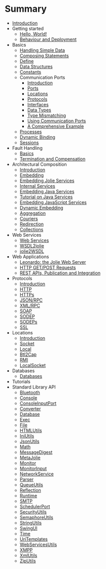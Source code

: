 # Summary

* [Introduction](README.md)
* Getting started
  * [Hello, World!](documentation/getting_started/hello_world.md)
  * [Behaviour and Deployment](documentation/getting_started/behavior_and_deployment.md)
* Basics
  * [Handling Simple Data](documentation/basics/handling_simple_data.md)
  * [Composing Statements](documentation/basics/composing_statements.md)
  * [Define](documentation/basics/define.md)
  * [Data Structures](documentation/basics/data_structures.md)
  * [Constants](documentation/basics/constants.md)
  * Communication Ports
    * [Introduction](documentation/basics/communication_ports/introduction.md)
    * [Ports](documentation/basics/communication_ports/ports.md)
    * [Locations](documentation/basics/communication_ports/locations.md)
    * [Protocols](documentation/basics/communication_ports/protocols.md)
    * [Interfaces](documentation/basics/communication_ports/interfaces.md)
    * [Data Types](documentation/basics/communication_ports/data_types.md)
    * [Type Mismatching](documentation/basics/communication_ports/type_mismatching.md)
    * [Using Communication Ports](documentation/basics/communication_ports/using_communication_ports.md)
    * [A Comprehensive Example](documentation/basics/communication_ports/a_comprehensive_example.md)
  * [Processes](documentation/basics/processes.md)
  * [Dynamic Binding](documentation/basics/dynamic_binding.md)
  * [Sessions](documentation/basics/sessions.md)
* Fault Handling
  * [Basics](documentation/fault_handling/basics.md)
  * [Termination and Compensation](documentation/fault_handling/termination_and_compensation.md)
* Architectural Composition
  * [Introduction](documentation/architectural_composition/introduction.md)
  * [Embedding](documentation/architectural_composition/embedding.md)
  * [Embedding Jolie Services](documentation/architectural_composition/embedding_jolie.md)
  * [Internal Services](documentation/architectural_composition/internal_services.md)
  * [Embedding Java Services](documentation/architectural_composition/embedding_java.md)
  * [Tutorial on Java Services](documentation/architectural_composition/java_services.md)
  * [Embedding JavaScript Services](documentation/architectural_composition/embedding_javascript.md)
  * [Dynamic Embedding](documentation/architectural_composition/dynamic_embedding.md)
  * [Aggregation](documentation/architectural_composition/aggregation.md)
  * [Couriers](documentation/architectural_composition/couriers.md)
  * [Redirection](documentation/architectural_composition/redirection.md)
  * [Collections](documentation/architectural_composition/collections.md)
* Web Services
  * [Web Services](documentation/web_services/web_services.md)
  * [WSDL2jolie](documentation/web_services/wsdl2jolie.md)
  * [jolie2WSDL](documentation/web_services/jolie2wsdl.md)
* Web Applications
  * [Leonardo: the Jolie Web Server](documentation/web_applications/leonardo.md)
  * [HTTP GET/POST Requests](documentation/web_applications/web_get_post.md)
  * [REST APIs, Publication and Integration](documentation/web_applications/rest-apis-publication-and-integration.md)
* Protocols
  * [Introduction](documentation/protocols/introduction.md)
  * [HTTP](documentation/protocols/http.md)
  * [HTTPs](documentation/protocols/https.md)
  * [JSON/RPC](documentation/protocols/jsonrpc.md)
  * [XML/RPC](documentation/protocols/xmlrpc.md)
  * [SOAP](documentation/protocols/soap.md)
  * [SODEP](documentation/protocols/sodep.md)
  * [SODEPs](documentation/protocols/sodeps.md)
  * [SSL](documentation/protocols/ssl.md)
* Locations
  * [Introduction](documentation/locations/introduction.md)
  * [Socket](documentation/locations/socket.md)
  * [Local](documentation/locations/local.md)
  * [Btl2Cap](documentation/locations/btl2cap.md)
  * [RMI](documentation/locations/rmi.md)
  * [LocalSocket](documentation/locations/localsocket.md)
* Databases
  * [Databases](documentation/databases/databases.md)
* Tutorials
* Standard Library API
  * [Bluetooth](/documentation/jsl/Bluetooth.md)
  * [Console](/documentation/jsl/Console.md)
  * [ConsoleInputPort](/documentation/jsl/ConsoleInputPort.md)
  * [Converter](/documentation/jsl/Converter.md)
  * [Database](/documentation/jsl/Database.md)
  * [Exec](/documentation/jsl/Exec.md)
  * [File](/documentation/jsl/File.md)
  * [HTMLUtils](/documentation/jsl/HTMLUtils.md)
  * [IniUtils](/documentation/jsl/IniUtils.md)
  * [JsonUtils](/documentation/jsl/JsonUtils.md)
  * [Math](/documentation/jsl/Math.md)
  * [MessageDigest](/documentation/jsl/MessageDigest.md)
  * [MetaJolie](/documentation/jsl/MetaJolie.md)
  * [Monitor](/documentation/jsl/Monitor.md)
  * [MonitorInput](/documentation/jsl/MonitorInput.md)
  * [NetworkService](/documentation/jsl/NetworkService.md)
  * [Parser](/documentation/jsl/Parser.md)
  * [QueueUtils](/documentation/jsl/QueueUtils.md)
  * [Reflection](/documentation/jsl/Reflection.md)
  * [Runtime](/documentation/jsl/Runtime.md)
  * [SMTP](/documentation/jsl/SMTP.md)
  * [SchedulerPort](/documentation/jsl/SchedulerPort.md)
  * [SecurityUtils](/documentation/jsl/SecurityUtils.md)
  * [SemaphoreUtils](/documentation/jsl/SemaphoreUtils.md)
  * [StringUtils](/documentation/jsl/StringUtils.md)
  * [SwingUI](/documentation/jsl/SwingUI.md)
  * [Time](/documentation/jsl/Time.md)
  * [UriTemplates](/documentation/jsl/UriTemplates.md)
  * [WebServicesUtils](/documentation/jsl/WebServicesUtils.md)
  * [XMPP](/documentation/jsl/XMPP.md)
  * [XmlUtils](/documentation/jsl/XmlUtils.md)
  * [ZipUtils](/documentation/jsl/ZipUtils.md)



